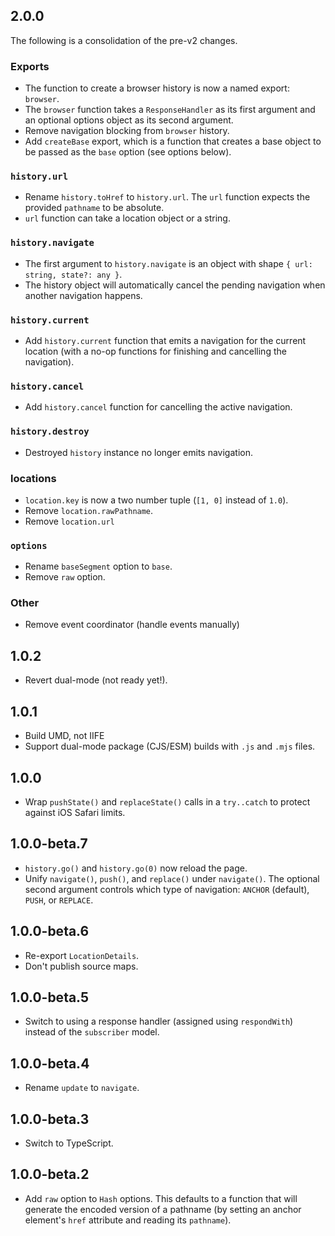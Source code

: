## 2.0.0

The following is a consolidation of the pre-v2 changes.

### Exports

- The function to create a browser history is now a named export: `browser`.
- The `browser` function takes a `ResponseHandler` as its first argument and an optional options object as its second argument.
- Remove navigation blocking from `browser` history.
- Add `createBase` export, which is a function that creates a base object to be passed as the `base` option (see options below).

### `history.url`

- Rename `history.toHref` to `history.url`. The `url` function expects the provided `pathname` to be absolute.
- `url` function can take a location object or a string.

### `history.navigate`

- The first argument to `history.navigate` is an object with shape `{ url: string, state?: any }`.
- The history object will automatically cancel the pending navigation when another navigation happens.

### `history.current`

- Add `history.current` function that emits a navigation for the current location (with a no-op functions for finishing and cancelling the navigation).

### `history.cancel`

- Add `history.cancel` function for cancelling the active navigation.

### `history.destroy`

- Destroyed `history` instance no longer emits navigation.

### locations

- `location.key` is now a two number tuple (`[1, 0]` instead of `1.0`).
- Remove `location.rawPathname`.
- Remove `location.url`

### `options`

- Rename `baseSegment` option to `base`.
- Remove `raw` option.

### Other

- Remove event coordinator (handle events manually)

## 1.0.2

- Revert dual-mode (not ready yet!).

## 1.0.1

- Build UMD, not IIFE
- Support dual-mode package (CJS/ESM) builds with `.js` and `.mjs` files.

## 1.0.0

- Wrap `pushState()` and `replaceState()` calls in a `try..catch` to protect against iOS Safari limits.

## 1.0.0-beta.7

- `history.go()` and `history.go(0)` now reload the page.
- Unify `navigate()`, `push()`, and `replace()` under `navigate()`. The optional second argument controls which type of navigation: `ANCHOR` (default), `PUSH`, or `REPLACE`.

## 1.0.0-beta.6

- Re-export `LocationDetails`.
- Don't publish source maps.

## 1.0.0-beta.5

- Switch to using a response handler (assigned using `respondWith`) instead of the `subscriber` model.

## 1.0.0-beta.4

- Rename `update` to `navigate`.

## 1.0.0-beta.3

- Switch to TypeScript.

## 1.0.0-beta.2

- Add `raw` option to `Hash` options. This defaults to a function that will generate the encoded version of a pathname (by setting an anchor element's `href` attribute and reading its `pathname`).
